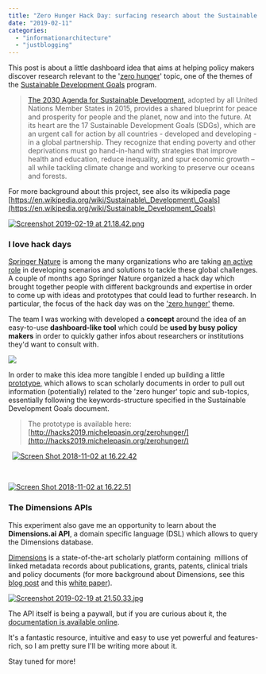 ```yaml
---
title: "Zero Hunger Hack Day: surfacing research about the Sustainable Development Goals program"
date: "2019-02-11"
categories: 
  - "informationarchitecture"
  - "justblogging"
---
```


This post is about a little dashboard idea that aims at helping policy makers discover research relevant to the '[zero hunger](https://en.wikipedia.org/wiki/Sustainable_Development_Goals#Goal_2:_Zero_hunger)' topic, one of the themes of the [Sustainable Development Goals](https://sustainabledevelopment.un.org/sdgs) program.

> [The 2030 Agenda for Sustainable Development,](https://sustainabledevelopment.un.org/post2015/transformingourworld) adopted by all United Nations Member States in 2015, provides a shared blueprint for peace and prosperity for people and the planet, now and into the future. At its heart are the 17 Sustainable Development Goals (SDGs), which are an urgent call for action by all countries - developed and developing - in a global partnership. They recognize that ending poverty and other deprivations must go hand-in-hand with strategies that improve health and education, reduce inequality, and spur economic growth – all while tackling climate change and working to preserve our oceans and forests.

For more background about this project, see also its wikipedia page [https://en.wikipedia.org/wiki/Sustainable\_Development\_Goals](https://en.wikipedia.org/wiki/Sustainable_Development_Goals)

[![Screenshot 2019-02-19 at 21.18.42.png](/media/static/blog_img/Screenshot-2019-02-19-at-21.18.42.png)](https://sustainabledevelopment.un.org/sdgs)

### I love hack days

[Springer Nature](https://www.springernature.com) is among the many organizations who are taking [an active role](https://grandchallenges.springernature.com/) in developing scenarios and solutions to tackle these global challenges. A couple of months ago Springer Nature organized a hack day which brought together people with different backgrounds and expertise in order to come up with ideas and prototypes that could lead to further research. In particular, the focus of the hack day was on the ['zero hunger'](https://en.wikipedia.org/wiki/Sustainable_Development_Goals#Goal_2:_Zero_hunger) theme.

The team I was working with developed a **concept** around the idea of an easy-to-use **dashboard-like tool** which could be **used by busy policy makers** in order to quickly gather infos about researchers or institutions they'd want to consult with.

[_![](/media/static/blog_img/Screenshot-2019-02-19-at-21.46.02.jpg)_](Screenshot-2019-02-19-at-21.46.02.jpg)

In order to make this idea more tangible I ended up building a little [prototype,](http://hacks2019.michelepasin.org/zerohunger/) which allows to scan scholarly documents in order to pull out information (potentially) related to the 'zero hunger' topic and sub-topics, essentially following the keywords-structure specified in the Sustainable Development Goals document.

> The prototype is available here: [http://hacks2019.michelepasin.org/zerohunger/](http://hacks2019.michelepasin.org/zerohunger/)

 
[![Screen Shot 2018-11-02 at 16.22.42](/media/static/blog_img/Screen-Shot-2018-11-02-at-16.22.42.png)](/media/static/blog_img/Screen-Shot-2018-11-02-at-16.22.42.png)

 

[![Screen Shot 2018-11-02 at 16.22.51](/media/static/blog_img/Screen-Shot-2018-11-02-at-16.22.51.png)](/media/static/blog_img/Screen-Shot-2018-11-02-at-16.22.51.png)


### The Dimensions APIs

This experiment also gave me an opportunity to learn about the **Dimensions.ai API**, a domain specific language (DSL) which allows to query the Dimensions database.

[Dimensions](https://www.dimensions.ai/) is a state-of-the-art scholarly platform containing  millions of linked metadata records about publications, grants, patents, clinical trials and policy documents (for more background about Dimensions, see this [blog post](https://www.digital-science.com/press-releases/digital-science-launches-dimensions-next-generation-research-discovery-platform-linking-124-million-documents-providing-free-search-citation-data-across-86-million-articles/) and this [white paper](http://www.library.spbu.ru/blog/wp-content/uploads/2018/01/Guide-to-Dimensions-Data-Approach-2018.pdf)).

[![Screenshot 2019-02-19 at 21.50.33.jpg](/media/static/blog_img/Screenshot-2019-02-19-at-21.50.33.jpg)](https://www.dimensions.ai/)

The API itself is being a paywall, but if you are curious about it, the [documentation is available online](https://docs.dimensions.ai/dsl/index.html).

It's a fantastic resource, intuitive and easy to use yet powerful and features-rich, so I am pretty sure I'll be writing more about it.

Stay tuned for more!
